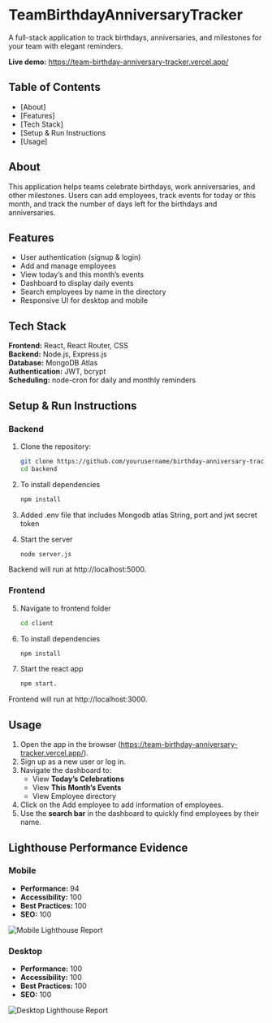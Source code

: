 # TeamBirthdayAnniversaryTracker
A full-stack application to track birthdays, anniversaries, and milestones for your team with elegant reminders.

**Live demo:** https://team-birthday-anniversary-tracker.vercel.app/

## Table of Contents
- [About]
- [Features]
- [Tech Stack]
- [Setup & Run Instructions
- [Usage]

## About
This application helps teams celebrate birthdays, work anniversaries, and other milestones. Users can add employees, track events for today or this month, and track the number of days left for the birthdays and anniversaries.

## Features
- User authentication (signup & login)
- Add and manage employees
- View today’s and this month’s events
- Dashboard to display daily events
- Search employees by name in the directory
- Responsive UI for desktop and mobile

## Tech Stack
**Frontend:** React, React Router, CSS  
**Backend:** Node.js, Express.js  
**Database:** MongoDB Atlas  
**Authentication:** JWT, bcrypt  
**Scheduling:** node-cron for daily and monthly reminders

## Setup & Run Instructions

### Backend
1. Clone the repository:  
   ```bash
   git clone https://github.com/yourusername/birthday-anniversary-tracker.git
   cd backend

2. To install dependencies
    ```bash
    npm install

3. Added .env file that includes Mongodb atlas String, port and jwt secret token

4. Start the server
   ```bash
   node server.js
 Backend will run at http://localhost:5000.

### Frontend
5. Navigate to frontend folder
   ```bash
   cd client

6. To install dependencies
    ```bash
    npm install

7. Start the react app
   ```bash
   npm start.
  Frontend will run at http://localhost:3000.

## Usage 

1. Open the app in the browser (https://team-birthday-anniversary-tracker.vercel.app/).
2. Sign up as a new user or log in.
3. Navigate the dashboard to:
   - View **Today’s Celebrations**
   - View **This Month’s Events**
   - View Employee directory
4. Click on the Add employee to add information of employees.
5. Use the **search bar** in the dashboard to quickly find employees by their name.

## Lighthouse Performance Evidence

### Mobile
- **Performance:** 94
- **Accessibility:** 100
- **Best Practices:** 100
- **SEO:** 100

![Mobile Lighthouse Report](BAT/client/src/assets/lighthouse-analysis-mobile.jpg)

### Desktop
- **Performance:** 100
- **Accessibility:** 100
- **Best Practices:** 100
- **SEO:** 100

![Desktop Lighthouse Report](BAT/client/src/assets/lighthouse-analysis-desktop.jpg)






